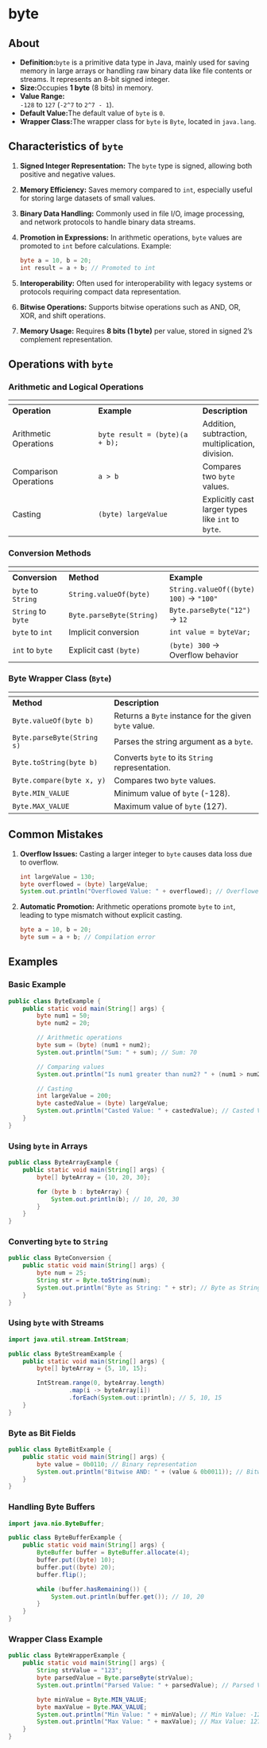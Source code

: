 # byte

## About

* **Definition:**`byte` is a primitive data type in Java, mainly used for saving memory in large arrays or handling raw binary data like file contents or streams. It represents an 8-bit signed integer.
* **Size:**&#x4F;ccupies **1 byte** (8 bits) in memory.
* **Value Range:**\
  `-128` to `127` (`-2^7` to `2^7 - 1`).
* **Default Value:**&#x54;he default value of `byte` is `0`.
* **Wrapper Class:**&#x54;he wrapper class for `byte` is `Byte`, located in `java.lang`.

## **Characteristics of `byte`**

1. **Signed Integer Representation:** The `byte` type is signed, allowing both positive and negative values.
2. **Memory Efficiency:** Saves memory compared to `int`, especially useful for storing large datasets of small values.
3. **Binary Data Handling:** Commonly used in file I/O, image processing, and network protocols to handle binary data streams.
4.  **Promotion in Expressions:** In arithmetic operations, `byte` values are promoted to `int` before calculations. Example:

    ```java
    byte a = 10, b = 20;
    int result = a + b; // Promoted to int
    ```
5. **Interoperability:** Often used for interoperability with legacy systems or protocols requiring compact data representation.
6. **Bitwise Operations:** Supports bitwise operations such as AND, OR, XOR, and shift operations.
7. **Memory Usage:** Requires **8 bits (1 byte)** per value, stored in signed 2’s complement representation.

## **Operations with `byte`**

### **Arithmetic and Logical Operations**

<table data-header-hidden data-full-width="true"><thead><tr><th width="233"></th><th width="324"></th><th></th></tr></thead><tbody><tr><td><strong>Operation</strong></td><td><strong>Example</strong></td><td><strong>Description</strong></td></tr><tr><td>Arithmetic Operations</td><td><code>byte result = (byte)(a + b);</code></td><td>Addition, subtraction, multiplication, division.</td></tr><tr><td>Comparison Operations</td><td><code>a > b</code></td><td>Compares two <code>byte</code> values.</td></tr><tr><td>Casting</td><td><code>(byte) largeValue</code></td><td>Explicitly cast larger types like <code>int</code> to <code>byte</code>.</td></tr></tbody></table>

### **Conversion Methods**

<table data-header-hidden data-full-width="true"><thead><tr><th width="207"></th><th width="279"></th><th></th></tr></thead><tbody><tr><td><strong>Conversion</strong></td><td><strong>Method</strong></td><td><strong>Example</strong></td></tr><tr><td><code>byte</code> to <code>String</code></td><td><code>String.valueOf(byte)</code></td><td><code>String.valueOf((byte) 100)</code> → <code>"100"</code></td></tr><tr><td><code>String</code> to <code>byte</code></td><td><code>Byte.parseByte(String)</code></td><td><code>Byte.parseByte("12")</code> → <code>12</code></td></tr><tr><td><code>byte</code> to <code>int</code></td><td>Implicit conversion</td><td><code>int value = byteVar;</code></td></tr><tr><td><code>int</code> to <code>byte</code></td><td>Explicit cast <code>(byte)</code></td><td><code>(byte) 300</code> → Overflow behavior</td></tr></tbody></table>

### **Byte Wrapper Class (`Byte`)**

<table data-header-hidden data-full-width="true"><thead><tr><th></th><th></th></tr></thead><tbody><tr><td><strong>Method</strong></td><td><strong>Description</strong></td></tr><tr><td><code>Byte.valueOf(byte b)</code></td><td>Returns a <code>Byte</code> instance for the given <code>byte</code> value.</td></tr><tr><td><code>Byte.parseByte(String s)</code></td><td>Parses the string argument as a <code>byte</code>.</td></tr><tr><td><code>Byte.toString(byte b)</code></td><td>Converts <code>byte</code> to its <code>String</code> representation.</td></tr><tr><td><code>Byte.compare(byte x, y)</code></td><td>Compares two <code>byte</code> values.</td></tr><tr><td><code>Byte.MIN_VALUE</code></td><td>Minimum value of <code>byte</code> (-128).</td></tr><tr><td><code>Byte.MAX_VALUE</code></td><td>Maximum value of <code>byte</code> (127).</td></tr></tbody></table>

## **Common Mistakes**

1.  **Overflow Issues:** Casting a larger integer to `byte` causes data loss due to overflow.

    ```java
    int largeValue = 130;
    byte overflowed = (byte) largeValue; 
    System.out.println("Overflowed Value: " + overflowed); // Overflowed Value: -126
    ```
2.  **Automatic Promotion:** Arithmetic operations promote `byte` to `int`, leading to type mismatch without explicit casting.

    ```java
    byte a = 10, b = 20;
    byte sum = a + b; // Compilation error
    ```

## Examples

### **Basic Example**

```java
public class ByteExample {
    public static void main(String[] args) {
        byte num1 = 50;
        byte num2 = 20;

        // Arithmetic operations
        byte sum = (byte) (num1 + num2); 
        System.out.println("Sum: " + sum); // Sum: 70

        // Comparing values
        System.out.println("Is num1 greater than num2? " + (num1 > num2)); // Is num1 greater than num2? true

        // Casting
        int largeValue = 200;
        byte castedValue = (byte) largeValue; 
        System.out.println("Casted Value: " + castedValue); // Casted Value: -56
    }
}
```

### **Using `byte` in Arrays**

```java
public class ByteArrayExample {
    public static void main(String[] args) {
        byte[] byteArray = {10, 20, 30};

        for (byte b : byteArray) {
            System.out.println(b); // 10, 20, 30
        }
    }
}
```

### **Converting `byte` to `String`**

```java
public class ByteConversion {
    public static void main(String[] args) {
        byte num = 25;
        String str = Byte.toString(num); 
        System.out.println("Byte as String: " + str); // Byte as String: 25
    }
}
```

### **Using `byte` with Streams**

```java
import java.util.stream.IntStream;

public class ByteStreamExample {
    public static void main(String[] args) {
        byte[] byteArray = {5, 10, 15};

        IntStream.range(0, byteArray.length)
                 .map(i -> byteArray[i])
                 .forEach(System.out::println); // 5, 10, 15
    }
}
```

### **Byte as Bit Fields**

```java
public class ByteBitExample {
    public static void main(String[] args) {
        byte value = 0b0110; // Binary representation
        System.out.println("Bitwise AND: " + (value & 0b0011)); // Bitwise AND: 2
    }
}
```

### **Handling Byte Buffers**

```java
import java.nio.ByteBuffer;

public class ByteBufferExample {
    public static void main(String[] args) {
        ByteBuffer buffer = ByteBuffer.allocate(4);
        buffer.put((byte) 10);
        buffer.put((byte) 20);
        buffer.flip();

        while (buffer.hasRemaining()) {
            System.out.println(buffer.get()); // 10, 20
        }
    }
}
```

### **Wrapper Class Example**

```java
public class ByteWrapperExample {
    public static void main(String[] args) {
        String strValue = "123";
        byte parsedValue = Byte.parseByte(strValue); 
        System.out.println("Parsed Value: " + parsedValue); // Parsed Value: 123

        byte minValue = Byte.MIN_VALUE; 
        byte maxValue = Byte.MAX_VALUE; 
        System.out.println("Min Value: " + minValue); // Min Value: -128
        System.out.println("Max Value: " + maxValue); // Max Value: 127
    }
}
```
